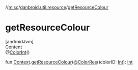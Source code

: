 //[misc](../index.md)/[danbroid.util.resource](index.md)/[getResourceColour](get-resource-colour.md)



# getResourceColour  
[androidJvm]  
Content  
@[ColorInt](https://developer.android.com/reference/kotlin/androidx/annotation/ColorInt.html)()  
  
fun [Context](https://developer.android.com/reference/kotlin/android/content/Context.html).[getResourceColour](get-resource-colour.md)(@[ColorRes](https://developer.android.com/reference/kotlin/androidx/annotation/ColorRes.html)()colorID: [Int](https://kotlinlang.org/api/latest/jvm/stdlib/kotlin/-int/index.html)): [Int](https://kotlinlang.org/api/latest/jvm/stdlib/kotlin/-int/index.html)  



